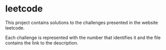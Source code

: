 # leetcode

This project contains solutions to the challenges presented in the website leetcode.

Each challenge is represented with the number that identifies it and the file contains the link to the description.
